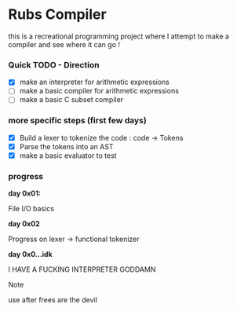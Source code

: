 # Rubs Compiler

this is a recreational programming project where I attempt to make a compiler and see where it can go !

### Quick TODO - Direction

- [x] make an interpreter for arithmetic expressions
- [ ] make a basic compiler for arithmetic expressions
- [ ] make a basic C subset compiler

### more specific steps (first few days)

- [x] Build a lexer to tokenize the code : code -> Tokens
- [x] Parse the tokens into an AST
- [x] make a basic evaluator to test

### progress

**day 0x01:**

File I/O basics

**day 0x02**

Progress on lexer -> functional tokenizer

**day 0x0...idk**

I HAVE A FUCKING INTERPRETER GODDAMN

> [!NOTE]
> use after frees are the devil
